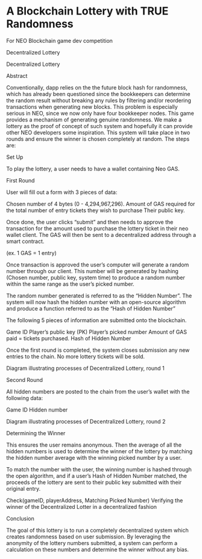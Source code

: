 # A Blockchain Lottery with TRUE Randomness
For NEO Blockchain game dev competition

Decentralized Lottery

Decentralized Lottery

Abstract

Conventionally, dapp relies on the the future block hash for randomness, which has already been questioned since the bookkeepers can determine the random result without breaking any rules by filtering and/or reordering transactions when generating new blocks. This problem is especially serious in NEO, since we now only have four bookkeeper nodes.
This game provides a mechanism of generating genuine randomness. We make a lottery as the proof of concept of such system and hopefully it can provide other NEO developers some inspiration.
This system will take place in two rounds and ensure the winner is chosen completely at random. The steps are:

Set Up

To play the lottery, a user needs to have a wallet containing Neo GAS.

First Round

User will fill out a form with 3 pieces of data:

Chosen number of 4 bytes (0 - 4,294,967,296).
Amount of GAS required for the total number of entry tickets they wish to purchase
Their public key.

Once done, the user clicks “submit” and then needs to approve the transaction for the amount used to purchase the lottery ticket in their neo wallet client. The GAS will then be sent to a decentralized address through a smart contract. 

(ex. 1 GAS = 1 entry)

Once transaction is approved the user’s computer will generate a random number through our client. This number will be generated by hashing (Chosen number, public key, system time) to produce a random number within the same range as the user’s picked number. 

The random number generated is referred to as the “Hidden Number”. The system will now hash the hidden number with an open-source algorithm and produce a function referred to as the “Hash of Hidden Number”

The following 5 pieces of information are submitted onto the blockchain. 

Game ID
Player’s public key (PK)
Player’s picked number
Amount of GAS paid = tickets purchased.
Hash of Hidden Number


Once the first round is completed, the system closes submission any new entries to the chain. No more lottery tickets will be sold. 

Diagram illustrating processes of Decentralized Lottery, round 1





Second Round

All hidden numbers are posted to the chain from the user’s wallet with the following data:

Game ID
Hidden number


Diagram illustrating processes of Decentralized Lottery, round 2




Determining the Winner

This ensures the user remains anonymous. Then the average of all the hidden numbers is used to determine the winner of the lottery by matching the hidden number average with the winning picked number by a user.

To match the number with the user, the winning number is hashed through the open algorithm, and if a user’s  Hash of Hidden Number matched, the proceeds of the lottery are sent to their public key submitted with their original entry. 

Check(gameID, playerAddress, Matching Picked Number)
Verifying the winner of the Decentralized Lotter in a decentralized fashion




Conclusion

The goal of this lottery is to run a completely decentralized system which creates randomness based on user submission. By leveraging the anonymity of the lottery numbers submitted, a system can perform a calculation on these numbers and determine the winner without any bias. 



